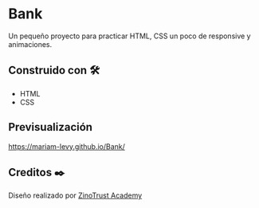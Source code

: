 # Bank

Un pequeño proyecto para practicar HTML, CSS un poco de responsive y animaciones.

## Construido con 🛠️
* HTML
* CSS

## Previsualización
https://mariam-levy.github.io/Bank/

## Creditos ✒️
Diseño realizado por [ZinoTrust Academy](https://github.com/zinotrust/easybank)
